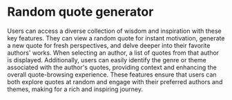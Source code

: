 # Random quote generator
 Users can access a diverse collection of wisdom and inspiration with these key features. They can view a random quote for instant motivation, generate a new quote for fresh perspectives, and delve deeper into their favorite authors' works. When selecting an author, a list of quotes from that author is displayed. Additionally, users can easily identify the genre or theme associated with the author's quotes, providing context and enhancing the overall quote-browsing experience. These features ensure that users can both explore quotes at random and engage with their preferred authors and themes, making for a rich and inspiring journey.
